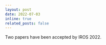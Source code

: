 ```yaml
---
layout: post
date: 2022-07-03
inline: true
related_posts: false
---
```


Two papers have been accepted by IROS 2022.
